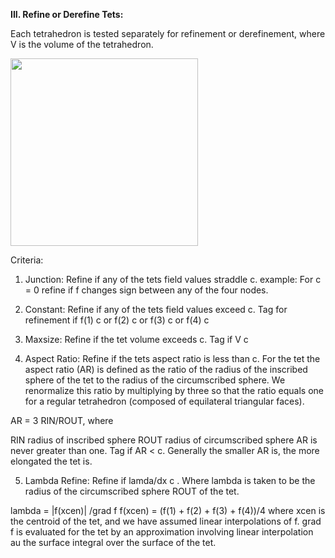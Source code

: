 
**III. Refine or Derefine Tets:**

Each tetrahedron is tested separately for refinement or derefinement, where V is the volume of the tetrahedron. 

<img height="300" width="300" src="https://lanl.github.io/LaGriT/docs/assets/images/image4.jpg">

Criteria:

1) Junction: Refine if any of the tets field values straddle c.
example: For c = 0 refine if f changes sign between any of the four nodes.

2) Constant: Refine if any of the tets field values exceed c. 
 Tag for refinement if
f(1)  c or f(2)  c or f(3)  c or f(4)  c

3) Maxsize: Refine if the tet volume exceeds c. 
 Tag if V  c

4) Aspect Ratio: Refine if the tets aspect ratio is less than c. For the tet the aspect ratio (AR) is defined as the ratio of the radius of the inscribed sphere 
 of the tet to the radius of the circumscribed sphere. We renormalize this ratio by multiplying by three so that the ratio equals one for a regular 
 tetrahedron (composed  of equilateral triangular faces).

AR = 3 RIN/ROUT,  where

RIN radius of inscribed sphere 
ROUT radius of circumscribed sphere 
AR is never greater than one.
  Tag if AR < c. 
  Generally the smaller AR is, the more elongated the tet is.

5) Lambda Refine: Refine if lamda/dx  c . Where lambda is taken to be the radius of the circumscribed sphere ROUT of the tet.

lambda = |f(xcen)| /grad f 
f(xcen) = (f(1) + f(2) + f(3) + f(4))/4
where xcen is the centroid of the tet, and we have assumed linear interpolations of f.  grad f is evaluated for the tet by an approximation involving linear  interpolation au the surface integral  over the surface of the tet.
